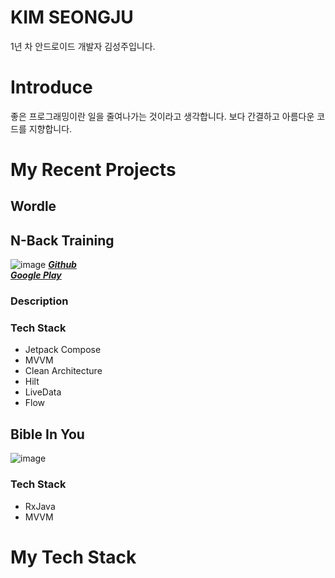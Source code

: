 # KIM SEONGJU

1년 차 안드로이드 개발자 김성주입니다.
# Introduce
좋은 프로그래밍이란 일을 줄여나가는 것이라고 생각합니다.
보다 간결하고 아름다운 코드를 지향합니다.

# My Recent Projects
## Wordle

## N-Back Training
![image](https://github.com/wing-tree/wing-tree/blob/master/image/graphic_image_en.png)
[_**Github**_](https://github.com/wing-tree/n-back-training)</br>
[_**Google Play**_](https://play.google.com/store/apps/details?id=com.wing.tree.n.back.training)

### Description


### Tech Stack
- Jetpack Compose
- MVVM
- Clean Architecture
- Hilt
- LiveData
- Flow

## Bible In You
![image](https://github.com/wing-tree/wing-tree/blob/master/image/graphic_image_bible_in_you.png)
### Tech Stack
- RxJava
- MVVM

# My Tech Stack
